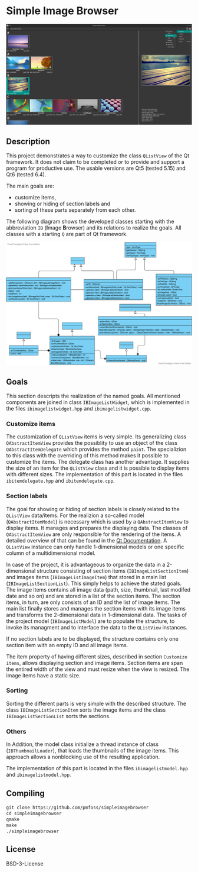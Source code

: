 # Simple Image Browser

![Screenshot](./screenshot.png "Screenshot")

## Description

This project demonstrates a way to customize the class `QListView` of the Qt framework. It does not claim to be completed or 
to provide and support a program for productive use. The usable versions are Qt5 (tested 5.15) and Qt6 (tested 6.4).

The main goals are:

* customize items,
* showing or hiding of section labels and
* sorting of these parts separately from each other.

The following diagram shows the developed classes starting with the abbreviation `IB` (**I**mage **B**rowser) and its relations to realize the goals. All classes with a starting `Q` are part of Qt framework.

![classes](./classes.svg)

## Goals

This section descripts the realization of the named goals. All mentioned components are joined in class `IBImageListWidget`, which is implemented in the files `ibimagelistwidget.hpp` and `ibimagelistwidget.cpp`.

### Customize items

The customization of `QListView` items is very simple. Its generalizing class `QAbstractItemView` provides the possiblity to use an object of the class `QAbstractItemDelegate` which provides the method `paint`. The specializion to this class with the overriding of this method makes it possible to customize the items. The delegate class has another advantage. It supplies the size of an item for the `QListView` class and it is possible to display items with different sizes. The implementation of this part is located in the files `ibitemdelegate.hpp` and `ibitemdelegate.cpp`.

### Section labels

The goal for showing or hiding of section labels is closely related to the `QListView` data/items. For the realizion a so-called model (`QAbstractItemModel`) is necessary which is used by a `QAbstractItemView` to display items. It manages and prepares the displaying data. The classes of `QAbstractItemView` are only responsible for the rendering of the items. A detailed overview of that can be found in the [Qt Documentation](https://doc.qt.io/qt-6/model-view-programming.html). A `QListView` instance can only handle 1-dimensional models or one specific column of a multidimensional model.

In case of the project, it is advantageous to organize the data in a 2-dimensional structure consisting of section items (`IBImageListSectionItem`) and images items (`IBImageListImageItem`) that stored in a main list (`IBImageListSectionList`). This simply helps to achieve the stated goals. The image items contains all image data (path, size, thumbnail, last modifed date and so on) and are stored in a list of the section items. The section items, in turn,  are only consists of an ID and the list of image items. The main list finally stores and manages the section items with its image items and transforms the 2-dimensional data in 1-dimensional data. The tasks of the project model (`IBImageListModel`) are to populate the structure, to invoke its managment and to interface the data to the `QListView` instances.

If no section labels are to be displayed, the structure contains only one section item with an empty ID and all image items.

The item property of having different sizes, described in section `Customize items`, allows displaying section and image items. Section items are span the entired width of the view and must resize when the view is resized. The image items have a static size. 

### Sorting

Sorting the different parts is very simple with the described structure. The class `IBImageListSectionItem` sorts the image items and the class `IBImageListSectionList` sorts the sections.

### Others

In Addition, the model class initialize a thread instance of class (`IBThumbnailLoader`), that loads the thumbnails of the image items. This approach allows a nonblocking use of the resulting application.  

The implementation of this part is located in the files `ibimagelistmodel.hpp` and `ibimagelistmodel.hpp`.

## Compiling

```
git clone https://github.com/pmfoss/simpleimagebrowser
cd simpleimagebrowser 
qmake
make
./simpleimagebrowser
```

## License

BSD-3-License
